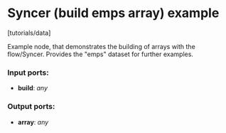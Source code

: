 # Syncer (build emps array) example

[tutorials/data]

Example node, that demonstrates the building of arrays with the flow/Syncer. Provides the "emps" dataset for further examples.

### Input ports:

* __build__: _any_



### Output ports:

* __array__: _any_



